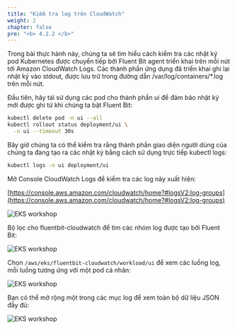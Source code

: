 ```yaml
---
title: "Kiểm tra log trên CloudWatch"
weight: 2
chapter: false
pre: "<b> 4.2.2 </b>"
---
```


Trong bài thực hành này, chúng ta sẽ tìm hiểu cách kiểm tra các nhật ký pod Kubernetes được chuyển tiếp bởi Fluent Bit agent triển khai trên mỗi nút tới Amazon CloudWatch Logs. Các thành phần ứng dụng đã triển khai ghi lại nhật ký vào stdout, được lưu trữ trong đường dẫn /var/log/containers/*.log trên mỗi nút.

Đầu tiên, hãy tái sử dụng các pod cho thành phần ui để đảm bảo nhật ký mới được ghi từ khi chúng ta bật Fluent Bit:

```bash
kubectl delete pod -n ui --all
kubectl rollout status deployment/ui \
  -n ui --timeout 30s
```

Bây giờ chúng ta có thể kiểm tra rằng thành phần giao diện người dùng của chúng ta đang tạo ra các nhật ký bằng cách sử dụng trực tiếp kubectl logs:

```bash
kubectl logs -n ui deployment/ui 
```

Mở Console CloudWatch Logs để kiểm tra các log này xuất hiện:

[https://console.aws.amazon.com/cloudwatch/home?#logsV2:log-groups](https://console.aws.amazon.com/cloudwatch/home?#logsV2:log-groups)

![EKS workshop](../../../../images/0006/00016.png?featherlight=false&width=90pc)

Bộ lọc cho fluentbit-cloudwatch để tìm các nhóm log được tạo bởi Fluent Bit:

![EKS workshop](../../../../images/0006/00017.png?featherlight=false&width=90pc)

Chọn `/aws/eks/fluentbit-cloudwatch/workload/ui` để xem các luồng log, mỗi luồng tương ứng với một pod cá nhân:

![EKS workshop](../../../../images/0006/00018.png?featherlight=false&width=90pc)

Bạn có thể mở rộng một trong các mục log để xem toàn bộ dữ liệu JSON đầy đủ:

![EKS workshop](../../../../images/0006/00019.png?featherlight=false&width=90pc)
